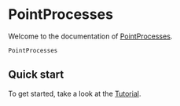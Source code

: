 # PointProcesses

Welcome to the documentation of [PointProcesses](https://github.com/gdalle/PointProcesses.jl).

```@docs
PointProcesses
```

## Quick start

To get started, take a look at the [Tutorial](@ref).
